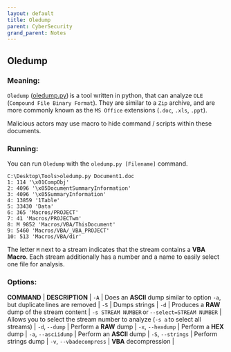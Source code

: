 ```yaml
---
layout: default
title: Oledump
parent: CyberSecurity
grand_parent: Notes
---
```


## Oledump

### Meaning:

`Oledump` ([oledump.py](https://blog.didierstevens.com/programs/oledump-py/)) is a tool written in python, that can analyze `OLE` (`Compound File Binary Format`).
They are similar to a `Zip` archive, and are more commonly known as the `MS Office` extensions (`.doc`, `.xls`, `.ppt`).

Malicious actors may use macro to hide command / scripts within these documents.

### Running:

You can run `Oledump` with the `oledump.py [Filename]` command. 

```console
C:\Desktop\Tools>oledump.py Document1.doc
1: 114 '\x01CompObj'
2: 4096 '\x05DocumentSummaryInformation'
3: 4096 '\x05SummaryInformation'
4: 13859 '1Table'
5: 33430 'Data'
6: 365 'Macros/PROJECT'
7: 41 'Macros/PROJECTwm'
8: M 9852 'Macros/VBA/ThisDocument'
9: 5460 'Macros/VBA/_VBA_PROJECT'
10: 513 'Macros/VBA/dir'
```

The letter `M` next to a stream indicates that the stream contains a **VBA Macro**.
Each stream additionally has a number and a name to easily select one file for analysis. 

### Options: 

**COMMAND** | **DESCRIPTION** |
`-A` | Does an **ASCII** dump similar to option `-a`, but duplicate lines are removed |
`-S` | Dumps strings |
`-d` | Produces a **RAW** dump of the stream content |
`-s STREAM NUMBER` or `--select=STREAM NUMBER` | Allows you to select the stream number to analyze (`-s a` to select all streams) |
`-d`, `--dump` | Perform a **RAW** dump |
`-x`, `--hexdump` | Perform a **HEX** dump |
`-a`, `--asciidump` | Perform an **ASCII** dump |
`-S`, `--strings` | Perform strings dump |
`-v`, `--vbadecompress` | **VBA** decompression |
